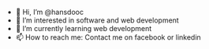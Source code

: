 - 👋 Hi, I’m @hansdooc
- 👀 I’m interested in software and web development
- 🌱 I’m currently learning web development
- 📫 How to reach me: Contact me on facebook or linkedin

<!---
hansdooc/hansdooc is a ✨ special ✨ repository because its `README.md` (this file) appears on your GitHub profile.
You can click the Preview link to take a look at your changes.
--->
